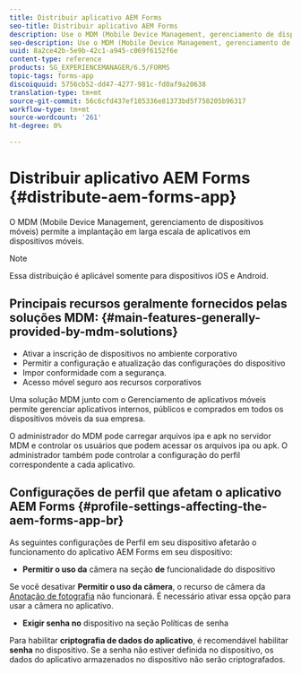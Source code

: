 ```yaml
---
title: Distribuir aplicativo AEM Forms
seo-title: Distribuir aplicativo AEM Forms
description: Use o MDM (Mobile Device Management, gerenciamento de dispositivos móveis) para a implantação em larga escala de aplicativos em dispositivos móveis.
seo-description: Use o MDM (Mobile Device Management, gerenciamento de dispositivos móveis) para a implantação em larga escala de aplicativos em dispositivos móveis.
uuid: 8a2ce42b-5e9b-42c1-a945-c069f6152f6e
content-type: reference
products: SG_EXPERIENCEMANAGER/6.5/FORMS
topic-tags: forms-app
discoiquuid: 5756cb52-dd47-4277-981c-fd0af9a20638
translation-type: tm+mt
source-git-commit: 56c6cfd437ef185336e81373bd5f758205b96317
workflow-type: tm+mt
source-wordcount: '261'
ht-degree: 0%

---
```



# Distribuir aplicativo AEM Forms {#distribute-aem-forms-app}

O MDM (Mobile Device Management, gerenciamento de dispositivos móveis) permite a implantação em larga escala de aplicativos em dispositivos móveis.

>[!NOTE]
>
>Essa distribuição é aplicável somente para dispositivos iOS e Android.

## Principais recursos geralmente fornecidos pelas soluções MDM: {#main-features-generally-provided-by-mdm-solutions}

* Ativar a inscrição de dispositivos no ambiente corporativo
* Permitir a configuração e atualização das configurações do dispositivo
* Impor conformidade com a segurança.
* Acesso móvel seguro aos recursos corporativos

Uma solução MDM junto com o Gerenciamento de aplicativos móveis permite gerenciar aplicativos internos, públicos e comprados em todos os dispositivos móveis da sua empresa.

O administrador do MDM pode carregar arquivos ipa e apk no servidor MDM e controlar os usuários que podem acessar os arquivos ipa ou apk. O administrador também pode controlar a configuração do perfil correspondente a cada aplicativo.

## Configurações de perfil que afetam o aplicativo AEM Forms {#profile-settings-affecting-the-aem-forms-app-br}

As seguintes configurações de Perfil em seu dispositivo afetarão o funcionamento do aplicativo AEM Forms em seu dispositivo:

* **Permitir o uso da** câmera na seção  **de** funcionalidade do dispositivo

Se você desativar **Permitir o uso da câmera**, o recurso de câmera da [Anotação de fotografia](/help/forms/using/add-attachments.md) não funcionará. É necessário ativar essa opção para usar a câmera no aplicativo.

* **Exigir senha no** dispositivo na seção Políticas de senha

Para habilitar **criptografia de dados do aplicativo**, é recomendável habilitar **senha** no dispositivo. Se a senha não estiver definida no dispositivo, os dados do aplicativo armazenados no dispositivo não serão criptografados.
